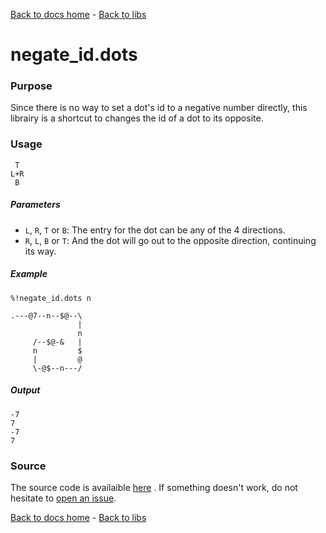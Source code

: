 [Back to docs home](../index.md) - [Back to libs](index.md#simple-operations-on-dots)
# negate_id.dots

### Purpose
Since there is no way to set a dot's id to a negative number directly, this librairy is a shortcut to changes the id of a dot to its opposite.

### Usage
    
     T
    L+R
     B

##### Parameters
- `L`, `R`, `T` or `B`: The entry for the dot can be any of the 4 directions.
- `R`, `L`, `B` or `T`: And the dot will go out to the opposite direction, continuing its way.

##### Example

    %!negate_id.dots n

    .---@7--n--$@--\
                   |
                   n
         /--$@-&   |
         n         $
         |         @
         \-@$--n---/

##### Output 

    -7
    7
    -7
    7

### Source 
The source code is availaible [here](https://github.com/aaronduino/asciidots/blob/master/libs/negate_id.dots)
. If something doesn't work, do not hesitate to [open an issue](https://github.com/aaronduino/asciidots/issues/new?title=Bug%20in%20negate_id%20librairy:%20).

[Back to docs home](../index.md) - [Back to libs](index.md#simple-operations-on-dots)
